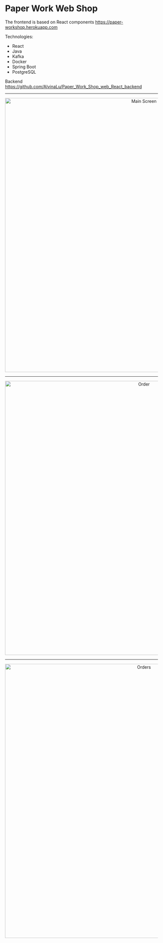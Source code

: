 # Paper Work Web Shop

The frontend is based on React components https://paper-workshop.herokuapp.com

Technologies:

* React
* Java
* Kafka
* Docker
* Spring Boot
* PostgreSQL

Backend https://github.com/AlvinaLu/Paper_Work_Shop_web_React_backend

<hr>
<p align="center">
  <img src="https://firebasestorage.googleapis.com/v0/b/messenger-api-6d6b5.appspot.com/o/images%2FScreenshot%20from%202022-08-24%2016-35-54.png?alt=media&token=fbdc2e08-f914-4572-bc2e-1e2fad7f1300" width="900" title="Main Screen">
</p>
<hr>
<p align="center">
   <img src="https://firebasestorage.googleapis.com/v0/b/messenger-api-6d6b5.appspot.com/o/images%2FScreenshot%20from%202022-08-24%2016-36-25.png?alt=media&token=ec8d76b8-1474-493d-a2db-0cb8a9a43227" width="900" title="Order">
</p>
<hr>
<p align="center">
  <img src="https://firebasestorage.googleapis.com/v0/b/messenger-api-6d6b5.appspot.com/o/images%2FScreenshot%20from%202022-08-24%2016-37-33.png?alt=media&token=75dcad39-cde8-4d56-8b18-b8395490850b" width="900" title="Orders">
</p>

